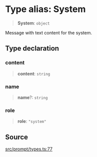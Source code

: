 # Type alias: System

> **System**: `object`

Message with text content for the system.

## Type declaration

### content

> **content**: `string`

### name

> **name**?: `string`

### role

> **role**: `"system"`

## Source

[src/prompt/types.ts:77](https://github.com/dexaai/llm-tools/blob/1257af6/src/prompt/types.ts#L77)

